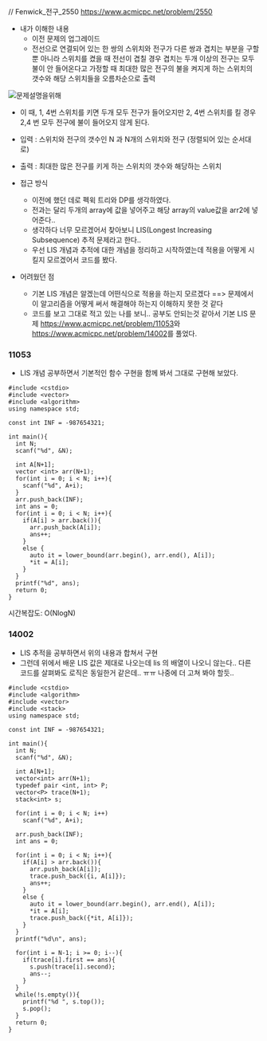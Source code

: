 // Fenwick_전구_2550 
<https://www.acmicpc.net/problem/2550>

- 내가 이해한 내용
  - 이전 문제의 업그레이드
  - 전선으로 연결되어 있는 한 쌍의 스위치와 전구가 다른 쌍과 겹치는 부분을 구할 뿐 아니라 스위치를 켰을 때 전선이 겹칠 경우 겹치는 두개 이상의 전구는 모두 불이 안 들어온다고 가정할 때 최대한 많은 전구의 불을 켜지게 하는 스위치의 갯수와 해당 스위치들을 오름차순으로 출력
  
![문제설명을위해](https://www.acmicpc.net/upload/images/jqwke.png)

- 이 때, 1, 4번 스위치를 키면 두개 모두 전구가 들어오지만 2, 4번 스위치를 킬 경우 2,4 번 모두 전구에 불이 들어오지 않게 된다.


- 입력 : 스위치와 전구의 갯수인 N 과 N개의 스위치와 전구 (정렬되어 있는 순서대로)
- 출력 : 최대한 많은 전구를 키게 하는 스위치의 갯수와 해당하는 스위치


- 접근 방식
	- 이전에 했던 데로 펙윅 트리와 DP를 생각하였다.
	- 전과는 달리 두개의 array에 값을 넣어주고 해당 array의 value값을 arr2에 넣어준다..
	- 생각하다 너무 모르겠어서 찾아보니 LIS(Longest Increasing Subsequence) 추적 문제라고 한다.. 
	- 우선 LIS 개념과 추적에 대한 개념을 정리하고 시작하였는데 적용을 어떻게 시킬지 모르겠어서 코드를 봤다.


- 어려웠던 점
	- 기본 LIS 개념은 알겠는데 어떤식으로 적용을 하는지 모르겠다 ==> 문제에서 이 알고리즘을 어떻게 써서 해결해야 하는지 이해하지 못한 것 같다
	- 코드를 보고 그대로 적고 있는 나를 보니.. 공부도 안되는것 같아서 기본 LIS 문제 <https://www.acmicpc.net/problem/11053>와 <https://www.acmicpc.net/problem/14002>를 풀었다.

### 11053
- LIS 개념 공부하면서 기본적인 함수 구현을 함께 봐서 그대로 구현해 보았다.


```
#include <cstdio>
#include <vector>
#include <algorithm>
using namespace std;

const int INF = -987654321;

int main(){
  int N;
  scanf("%d", &N);

  int A[N+1];
  vector <int> arr(N+1);
  for(int i = 0; i < N; i++){
    scanf("%d", A+i);
  }
  arr.push_back(INF);
  int ans = 0;
  for(int i = 0; i < N; i++){
    if(A[i] > arr.back()){
      arr.push_back(A[i]);
      ans++;
    }
    else {
      auto it = lower_bound(arr.begin(), arr.end(), A[i]);
      *it = A[i];
    }
  }
  printf("%d", ans);
  return 0;
}
```

시간복잡도: O(NlogN)
	
### 14002
- LIS 추적을 공부하면서 위의 내용과 합쳐서 구현
- 그런데 위에서 배운 LIS 값은 제대로 나오는데 lis 의 배열이 나오니 않는다.. 다른 코드를 살펴봐도 로직은 동일한거 같은데.. ㅠㅠ 나중에 더 고쳐 봐야 할듯..

```
#include <cstdio>
#include <algorithm>
#include <vector>
#include <stack>
using namespace std;

const int INF = -987654321;

int main(){
  int N;
  scanf("%d", &N);

  int A[N+1];
  vector<int> arr(N+1);
  typedef pair <int, int> P;
  vector<P> trace(N+1);
  stack<int> s;

  for(int i = 0; i < N; i++)
    scanf("%d", A+i);

  arr.push_back(INF);
  int ans = 0;

  for(int i = 0; i < N; i++){
    if(A[i] > arr.back()){
      arr.push_back(A[i]);
      trace.push_back({i, A[i]});
      ans++;
    }
    else {
      auto it = lower_bound(arr.begin(), arr.end(), A[i]);
      *it = A[i];
      trace.push_back({*it, A[i]});
    }
  }
  printf("%d\n", ans);

  for(int i = N-1; i >= 0; i--){
    if(trace[i].first == ans){
      s.push(trace[i].second);
      ans--;
    }
  }
  while(!s.empty()){
    printf("%d ", s.top());
    s.pop();
  }
  return 0;
}
```

  
